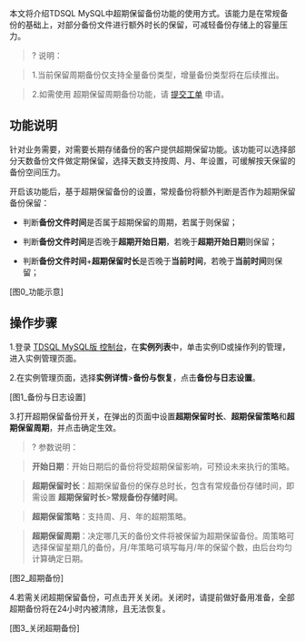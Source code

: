 本文将介绍TDSQL MySQL中超期保留备份功能的使用方式。该能力是在常规备份的基础上，对部分备份文件进行额外时长的保留，可减轻备份存储上的容量压力。

>? 说明：

> 1.当前保留周期备份仅支持全量备份类型，增量备份类型将在后续推出。

> 2.如需使用 超期保留周期备份功能，请 [提交工单](https://console.cloud.tencent.com/workorder/category) 申请。

## 功能说明
针对业务需要，对需要长期存储备份的客户提供超期保留功能。该功能可以选择部分天数备份文件做定期保留，选择天数支持按周、月、年设置，可缓解按天保留的备份空间压力。

开启该功能后，基于超期保留备份的设置，常规备份将额外判断是否作为超期保留备份保留：
- 判断**备份文件时间**是否属于超期保留的周期，若属于则保留；

- 判断**备份文件时间**是否晚于**超期开始日期**，若晚于**超期开始日期**则保留；

- 判断**备份文件时间**+**超期保留时长**是否晚于**当前时间**，若晚于**当前时间**则保留；

[图0_功能示意]

## 操作步骤
1.登录 [TDSQL MySQL版 控制台](https://console.cloud.tencent.com/tdsqld/instance-tdmysql)，在**实例列表**中，单击实例ID或操作列的管理，进入实例管理页面。

2.在实例管理页面，选择**实例详情**>**备份与恢复**，点击**备份与日志设置**。

[图1_备份与日志设置]

3.打开超期保留备份开关，在弹出的页面中设置**超期保留时长**、**超期保留策略**和**超期保留周期**，并点击确定生效。
>? 参数说明：

> **开始日期**：开始日期后的备份将受超期保留影响，可预设未来执行的策略。

> **超期保留时长**：超期保留备份的保存总时长，包含有常规备份存储时间，即需设置 **超期保留时长**>**常规备份存储时间**。

> **超期保留策略**：支持周、月、年的超期策略。

> **超期保留周期**：决定哪几天的备份文件将被保留为超期保留备份。周策略可选择保留星期几的备份，月/年策略可填写每月/年的保留个数，由后台均匀计算确定日期。

[图2_超期备份]

4.若需关闭超期保留备份，可点击开关关闭。关闭时，请提前做好备用准备，全部超期备份将在24小时内被清除，且无法恢复。

[图3_关闭超期备份]